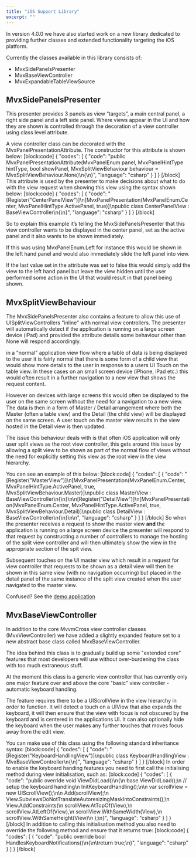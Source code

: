 ```yaml
---
title: "iOS Support Library"
excerpt: ""
---
```

In version 4.0.0 we have also started work on a new library dedicated to providing further classes and extended functionality targeting the iOS platform.

Currently the classes available in this library consists of:

 * MvxSidePanelsPresenter
 * MvxBaseViewController
 * MvxExpandableTableViewSource

## MvxSidePanelsPresenter

This presenter provides 3 panels as view “targets”, a main central panel, a right side panel and a left side panel.  Where views appear in the UI and how they are shown is controlled through the decoration of a view controller using  class level attribute.

A view controller class can be decorated with the MvxPanelPresentationAttribute.  The constructor for this attribute is shown below:
[block:code]
{
  "codes": [
    {
      "code": "public MvxPanelPresentationAttribute(MvxPanelEnum panel, MvxPanelHintType hintType, bool showPanel, MvxSplitViewBehaviour behaviour = MvxSplitViewBehaviour.None)\n{\n}",
      "language": "csharp"
    }
  ]
}
[/block]
This attribute is used by the presenter to make decisions about what to do with the view request when showing this view using the syntax shown below:
[block:code]
{
  "codes": [
    {
      "code": "[Register(\"CenterPanelView\")]\n[MvxPanelPresentation(MvxPanelEnum.Center, MvxPanelHintType.ActivePanel, true)]\npublic class CenterPanelView : BaseViewController<CenterPanelViewModel>\n{\n}",
      "language": "csharp"
    }
  ]
}
[/block]

So to explain this example it’s telling the MvxSidePanelsPresenter that this view controller wants to be displayed in the center panel, set as the active panel and it also wants to be shown immediately.

If this was using MvxPanelEnum.Left for instance this would be shown in the left hand panel and would also immediately slide the left panel into view.

If the last value set in the attribute was set to false this would simply add the view to the left hand panel but leave the view hidden until the user performed some action in the UI that would result in that panel being shown.

## MvxSplitViewBehaviour

The MvxSidePanelsPresenter also contains a feature to allow this use of UISplitViewControllers "inline" with normal view controllers.  The presenter will automatically detect if the application is running on a large screen device (iPad) and provided the attribute details some behaviour other than None will respond accordingly.

in a "normal" application view flow where a table of data is being displayed to the user it is fairly normal that there is some form of a child view that would show more details to the user in response to a users UI Touch on the table view.  In these cases on an small screen device (iPhone, iPad etc.) this would often result in a further navigation to a new view that shows the request content.

However on devices with large screens this would often be displayed to the user on the same screen without the need for a navigation to a new view.  The data is then in a form of Master / Detail arrangement where both the Master (often a table view) and the Detail (the child view) will be displayed on the same screen.  A user touch on the master view results in the view hosted in the Detail view is then updated.

The issue this behaviour deals with is that often iOS application will only user split views as the root view controller, this gets around this issue by allowing a split view to be shown as part of the normal flow of views without the need for explicitly setting this view as the root view in the view hierarchy.

You can see an example of this below:
[block:code]
{
  "codes": [
    {
      "code": "[Register(\"MasterView\")]\n[MvxPanelPresentation(MvxPanelEnum.Center, MvxPanelHintType.ActivePanel, true, MvxSplitViewBehaviour.Master)]\npublic class MasterView : BaseViewController<MasterViewModel>\n{\n}\n\n[Register(\"DetailView\")]\n[MvxPanelPresentation(MvxPanelEnum.Center, MvxPanelHintType.ActivePanel, true, MvxSplitViewBehaviour.Detail)]\npublic class DetailView : BaseViewController<DetailViewModel>\n{\n}\n\n",
      "language": "csharp"
    }
  ]
}
[/block]
So when the presenter receives a request to show the master view **and** the application is running on a large screen device the presenter will respond to that request by constructing a number of controllers to manage the hosting of the split view controller and will then ultimately show the view in the appropriate section of the spit view.

Subsequent touches on the UI master view which result in a request for view controller that requests to be shown as a detail view will then be shown in this same view (with no navigation occurring) but placed in the detail panel of the same instance of the split view created when the user navigated to the master view.

Confused?  See the [demo application](https://github.com/MvvmCross/MvvmCross-iOSSupport)

## MvxBaseViewController

In addition to the core MvvmCross view controller classes (MvxViewController) we have added a slightly expanded feature set to a new abstract base class called MvxBaseViewController.

The idea behind this class is to gradually build up some "extended core" features that most developers will use without over-burdening  the class with too much extraneous stuff.

At the moment this class is a generic view controller that has currently only one major feature over and above the core "basic" view controller - automatic keyboard handling.

The feature requires there to be a UIScrollView in the view hierarchy in order to function.  It will detect a touch on a UIView that also expands the keyboard, it will then ensure that the view with focus is not obscured by the keyboard and is centered in the applications UI.  It can also optionally hide the keyboard when the user makes any further touches that moves focus away from the edit view.

You can make use of this class using the following standard inheritance syntax:
[block:code]
{
  "codes": [
    {
      "code": "[Register(\"KeyboardHandlingView\")]\npublic class KeyboardHandlingView : MvxBaseViewController<KeyboardHandlingViewModel>\n{\n}",
      "language": "csharp"
    }
  ]
}
[/block]
In order to enable the keyboard handing features you need to first call the initialising method during view initialisation, such as:
[block:code]
{
  "codes": [
    {
      "code": "public override void ViewDidLoad()\n{\n  base.ViewDidLoad();\n  // setup the keyboard handling\n  InitKeyboardHandling();\n\n  var scrollView = new UIScrollView();\n\n  Add(scrollView);\n  View.SubviewsDoNotTranslateAutoresizingMaskIntoConstraints();\n  View.AddConstraints(\n    scrollView.AtTopOf(View),\n    scrollView.AtLeftOf(View),\n    scrollView.WithSameWidth(View),\n    scrollView.WithSameHeight(View)\n  );\n}",
      "language": "csharp"
    }
  ]
}
[/block]
In addition to calling this initialisation method you also need to override the following method and ensure that it returns true:
[block:code]
{
  "codes": [
    {
      "code": "public override bool HandlesKeyboardNotifications()\n{\n\treturn true;\n}",
      "language": "csharp"
    }
  ]
}
[/block]